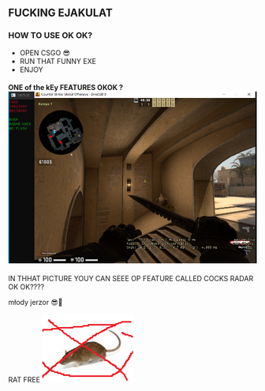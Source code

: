 ## FUCKING EJAKULAT

### HOW TO USE OK OK?
- OPEN CSGO 😎
- RUN THAT FUNNY EXE
- ENJOY

#### ONE of the kEy FEATURES OKOK ? ![ilikecocks](/img/eja.png)
IN THHAT PICTURE YOUY CAN SEEE OP FEATURE CALLED COCKS RADAR OK OK????

młody jerzor 😎🤙

RAT FREE 
![racisko](/img/kulat.png)
